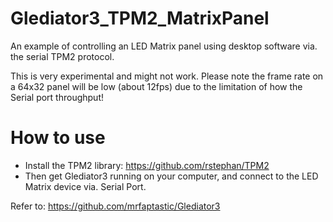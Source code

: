 # Glediator3_TPM2_MatrixPanel
An example of controlling an LED Matrix panel using desktop software via. the serial TPM2 protocol.

This is very experimental and might not work. Please note the frame rate on a 64x32 panel will be low (about 12fps) due to the limitation of how the Serial port throughput!

# How to use
* Install the TPM2 library: https://github.com/rstephan/TPM2
* Then get Glediator3 running on your computer, and connect to the LED Matrix device via. Serial Port.

Refer to: https://github.com/mrfaptastic/Glediator3
